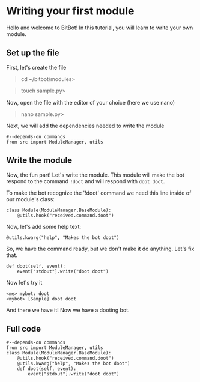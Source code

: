# Writing your first module
Hello and welcome to BitBot! In this tutorial, you will learn to write your own module.
## Set up the file
First, let's create the file
> cd ~/bitbot/modules>

> touch sample.py>

Now, open the file with the editor of your choice (here we use nano)

> nano sample.py>

Next, we will add the dependencies needed to write the module

    #--depends-on commands
    from src import ModuleManager, utils

## Write the module
Now, the fun part! Let's write the module. This module will make the bot respond to the command `!doot` and will respond with `doot doot`.

To make the bot recognize the '!doot' command we need this line inside of our module's class:

    class Module(ModuleManager.BaseModule):
        @utils.hook("received.command.doot")

Now, let's add some help text:

    @utils.kwarg("help", "Makes the bot doot")

So, we have the command ready, but we don't make it do anything. Let's fix that.

    def doot(self, event):
        event["stdout"].write("doot doot")

Now let's try it

    <me> mybot: doot
    <mybot> [Sample] doot doot

And there we have it! Now we have a dooting bot.

## Full code

    #--depends-on commands
    from src import ModuleManager, utils
    class Module(ModuleManager.BaseModule):
        @utils.hook("received.command.doot")
        @utils.kwarg("help", "Makes the bot doot")
        def doot(self, event):
            event["stdout"].write("doot doot")
